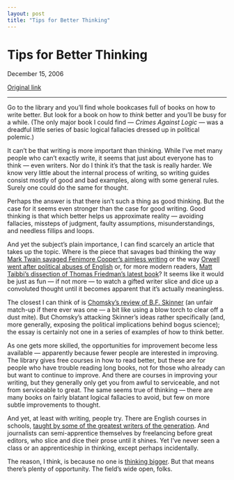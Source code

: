 ```yaml
---
layout: post
title: "Tips for Better Thinking"
---
```

Tips for Better Thinking
========================

December 15, 2006

[Original link](http://www.aaronsw.com/weblog/thinkbetter)

* * * * *

Go to the library and you’ll find whole bookcases full of books on how
to write better. But look for a book on how to *think* better and you’ll
be busy for a while. (The only major book I could find — *Crimes Against
Logic* — was a dreadful little series of basic logical fallacies dressed
up in political polemic.)

It can’t be that writing is more important than thinking. While I’ve met
many people who can’t exactly write, it seems that just about everyone
has to think — even writers. Nor do I think it’s that the task is really
harder. We know very little about the internal process of writing, so
writing guides consist mostly of good and bad examples, along with some
general rules. Surely one could do the same for thought.

Perhaps the answer is that there isn’t such a thing as good thinking.
But the case for it seems even stronger than the case for good writing.
Good thinking is that which better helps us approximate reality —
avoiding fallacies, missteps of judgment, faulty assumptions,
misunderstandings, and needless fillips and loops.

And yet the subject’s plain importance, I can find scarcely an article
that takes up the topic. Where is the piece that savages bad thinking
the way [Mark Twain savaged Fenimore Cooper’s aimless
writing](http://www.pbs.org/marktwain/learnmore/writings_fenimore.html)
or the way [Orwell went after political abuses of
English](http://www.orwell.ru/library/essays/politics/english/e_polit)
or, for more modern readers, [Matt Taibbi’s dissection of Thomas
Friedman’s latest
book](http://www.alternet.org/columnists/story/21856/)? It seems like it
would be just as fun — if not more — to watch a gifted writer slice and
dice up a convoluted thought until it becomes apparent that it’s
actually meaningless.

The closest I can think of is [Chomsky’s review of B.F.
Skinner](http://www.chomsky.info/articles/19711230.htm) (an unfair
match-up if there ever was one — a bit like using a blow torch to clear
off a dust mite). But Chomsky’s attacking Skinner’s ideas rather
specifically (and, more generally, exposing the political implications
behind bogus science); the essay is certainly not one in a series of
examples of how to think better.

As one gets more skilled, the opportunities for improvement become less
available — apparently because fewer people are interested in improving.
The library gives free courses in how to read better, but these are for
people who have trouble reading long books, not for those who already
can but want to continue to improve. And there are courses in improving
your writing, but they generally only get you from awful to serviceable,
and not from serviceable to great. The same seems true of thinking —
there are many books on fairly blatant logical fallacies to avoid, but
few on more subtle improvements to thought.

And yet, at least with writing, people try. There are English courses in
schools, [taught by some of the greatest writers of the
generation](http://english.syr.edu/cwp/saunders.htm). And journalists
can semi-apprentice themselves by freelancing before great editors, who
slice and dice their prose until it shines. Yet I’ve never seen a class
or an apprenticeship in thinking, except perhaps incidentally.

The reason, I think, is because no one is [thinking
bigger](http://www.aaronsw.com/weblog/thinkbigger). But that means
there’s plenty of opportunity. The field’s wide open, folks.
